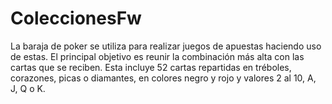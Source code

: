 # ColeccionesFw

La baraja de poker se utiliza para realizar juegos de apuestas haciendo uso de estas. El principal objetivo es reunir la combinación más alta con las cartas que se reciben. Esta incluye 52 cartas repartidas en tréboles, corazones, picas o diamantes, en colores negro y rojo y valores 2 al 10, A, J, Q o K.
